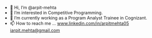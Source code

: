 - 👋 Hi, I’m @arpit-mehta
- 👀 I’m interested in Competitive Programming.
- 🌱 I’m currently working as a Program Analyst Trainee in Cognizant.
- 📫 How to reach me ...
www.linkedin.com/in/arpitmehta05
iarpit.mehta@gmail.com


<!---
arpit-mehta/arpit-mehta is a ✨ special ✨ repository because its `README.md` (this file) appears on your GitHub profile.
You can click the Preview link to take a look at your changes.https://github.com/arpit-mehta/arpit-mehta
--->

